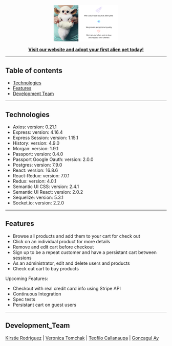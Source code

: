 <div align = "center">
<img src="./public/aboutus2.png" width="40%">
<b>

[Visit our website and adopt your first alien pet today!](http://ufo-tofu.herokuapp.com/)
</b>
</div>


---

## Table of contents

- [Technologies](#technologies)
- [Features](#features)
- [Development Team](#development_team)

---


## Technologies
- Axios: version: 0.21.1
- Express: version: 4.16.4
- Express Session: version: 1.15.1
- History: version: 4.9.0
- Morgan: version: 1.9.1
- Passport: version: 0.4.0
- Passport Google Oauth: version: 2.0.0
- Postgres: version: 7.9.0
- React: version: 16.8.6
- React-Redux: version: 7.0.1
- Redux: version: 4.0.1
- Semantic UI CSS: version: 2.4.1
- Semantic UI React: version: 2.0.2
- Sequelize: version: 5.3.1
- Socket.io: version: 2.2.0
---

## Features
- Browse all products and add them to your cart for check out
- Click on an individual product for more details
- Remove and edit cart before checkout
- Sign up to be a repeat customer and have a persistant cart between sessions
- As an administrator, edit and delete users and products
- Check out cart to buy products

Upcoming Features:
- Checkout with real credit card info using Stripe API
- Continuous Integration
- Spec tests
- Persistant cart on guest users

---

## Development_Team

[Kirstie Rodriguez](https://www.linkedin.com/in/kirstierodriguez/) | [Veronica Tomchak](https://www.linkedin.com/in/veronica-tomchak) | [Teofilo Callanaupa](https://www.linkedin.com/in/teofilocallanaupa/") | [Goncagul Ay](https://www.linkedin.com/in/gloriaay/)
